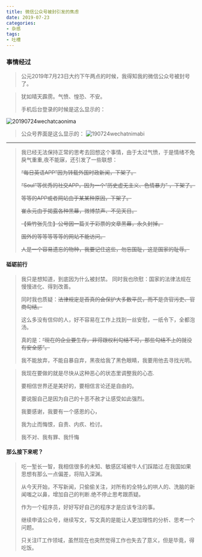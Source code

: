 ```yaml
---
title: 微信公众号被封引发的焦虑
date: 2019-07-23
categories:
- 杂感
tags: 
- 吐槽
---
```


### 事情经过
> 公元2019年7月23日大约下午两点的时候，我得知我的微信公众号被封号了。

> 犹如晴天霹雳。气愤、惶恐、不安。
>
> 手机后台登录的时候是这么显示的：
> <!-- more -->
![20190724wechatcaonima](http://img.liugezhou.online/20190724wechatcaonima.jpg)

>公众号界面是这么显示的：
![190724wechatnimabi](http://img.liugezhou.online/190724wechatnimabi.jpg)

---
> 我已经无法保持正常的思考去回想这个事情，由于太过气愤，于是情绪不免戾气重重,夜不能寐，还引发了一些联想：
>
> ~~“每日英语APP”因为转载外国时政新闻，下架了。~~
>
> ~~“Soul”等优秀的社交APP，因为一个“历史虚无主义、色情暴力” ，下架了。~~
>
> ~~等等的APP或者网站由于某某种原因，下架了。~~
> 
> ~~崔永元由于揭露各种黑幕，微博禁声、不见天日。~~
>
> ~~【紫竹张先生】公号因一篇关于彩票的文章黑幕，永久封掉。~~
>
> ~~国外的等等等等等的网站不能访问。~~
> 
> ~~人是一个容易遗忘的物种，我要记住这些，勿忘国耻，这是国家的耻辱。~~

#### 砥砺前行
> 我只是想知道，到底因为什么被封禁。
> 同时我也欣慰：国家的法律法规在慢慢进化、得到改善。
> 
> 同时我也质疑：~~法律规定是否真的会保护大多数平民，而不是贪官污吏、官商勾结。~~
> 
> 这么多没有信仰的人，好不容易在工作上找到一丝安慰，一纸令下，全都泡汤。
> 
> 真的是：~~“现在的企业要生存，非得跟权利勾结不可，那些勾结不上的就没有安全感”。~~
> 
> 我不能放弃，不能自暴自弃，黑夜给我了黑色眼睛，我要用他去寻找光明。

> 我现在要做的就是尽快从这种恶心的状态里调整我的心态.
> 
> 要相信世界还是美好的，要相信言论还是自由的。  
> 
> 要说服自己是因为自己的十恶不赦才让感受如此强烈。
> 
> 我要感谢，我要有一个感恩的心， 
> 
> 我为止而悔恨，自责、内疚、检讨。
> 
> 我不对、我有罪、我忏悔  

#### 那么接下来呢？

> 吃一堑长一智，我相信很多的未知、敏感区域被牛人们踩踏过.在我国如果思想有那么一点偏差，将陷入深渊。
> 
> 从今天开始，不写新闻，只偷偷关注，对所有的全特么的哄人的、洗脑的新闻嗤之以鼻，增加自己的判断.绝不停止思考跟质疑。
> 
> 作为一个程序员，好好写好自己的程序才是应该专注的事。
> 
> 继续申请公众号，继续写文，写文真的是能让人更加理性的分析、思考一个问题。  
>
> 只关注IT工作领域，虽然现在也突然觉得工作也失去了意义，但是毕竟，得吃饭。



